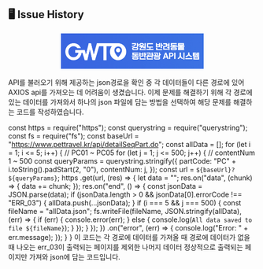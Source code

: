 ## 🖥 Issue History

<p align="center"> <img src="./Readme_img/GWTO.png" alt="index"></img></p>
<p>API를 불러오기 위해 제공하는 json경로을 확인 중 각 데이터들이 다른 경로에 있어 AXIOS api를 가져오는 데 어려움이 생겼습니다.
  이제 문제를 해결하기 위해 각 경로에 있는 데이터를 가져와서 하나의 json 파일에 담는 방법을 선택하여 해당 문제를 해결하는 코드를 작성하였습니다.
  
const https = require("https");
const querystring = require("querystring");
const fs = require("fs");
const baseUrl = "https://www.pettravel.kr/api/detailSeqPart.do";
const allData = [];
for (let i = 1; i <= 5; i++) {
  // PC01 ~ PC05
  for (let j = 1; j <= 500; j++) {
    // contentNum 1 ~ 500
    const queryParams = querystring.stringify({
      partCode: "PC" + i.toString().padStart(2, "0"),
      contentNum: j,
    });
    const url = `${baseUrl}?${queryParams}`;
    https
      .get(url, (res) => {
        let data = "";
        res.on("data", (chunk) => {
          data += chunk;
        });
        res.on("end", () => {
          const jsonData = JSON.parse(data);
          if (jsonData.length > 0 && jsonData[0].errorCode !== "ERR_03") {
            allData.push(...jsonData);
          }
          if (i === 5 && j === 500) {
            const fileName = "allData.json";
            fs.writeFile(fileName, JSON.stringify(allData), (err) => {
              if (err) {
                console.error(err);
              } else {
                console.log(`All data saved to file ${fileName}`);
              }
            });
          }
        });
      })
      .on("error", (err) => {
        console.log("Error: " + err.message);
      });
  }
}
이 코드는 각 경로에 데이터를 가져올 때 경로에 데이터가 없을 때 나오는 err_03이 출력되는 페이지를 제외한 나머지 데이터 정상적으로 출력되는 페이지만 가져와 json에 담는 코드입니다.</p>
